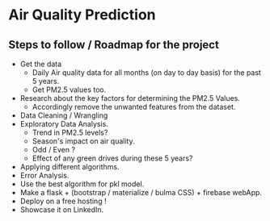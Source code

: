 # Air Quality Prediction

## Steps to follow / Roadmap for the project

* Get the data
    - Daily Air quality data for all months (on day to day basis) for the past 5 years.
    - Get PM2.5 values too.
* Research about the key factors for determining the PM2.5 Values.
    - Accordingly remove the unwanted features from the dataset.
* Data Cleaning / Wrangling
* Exploratory Data Analysis.
    - Trend in PM2.5 levels?
    - Season's impact on air quality.
    - Odd / Even ?
    - Effect of any green drives during these 5 years?
* Applying different algorithms.
* Error Analysis.
* Use the best algorithm for pkl model.
* Make a flask + (bootstrap / materialize / bulma CSS) + firebase webApp.
* Deploy on a free hosting !
* Showcase it on LinkedIn.